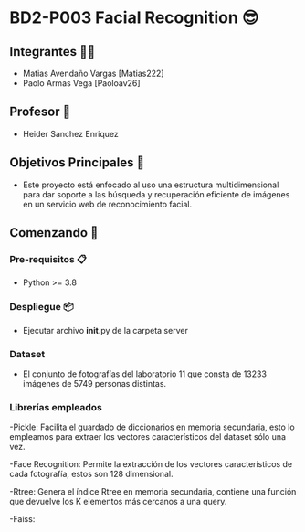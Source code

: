# BD2-P003 Facial Recognition 😎

## Integrantes 🙋‍♂️
- Matias Avendaño Vargas  [Matias222]
- Paolo Armas Vega [Paoloav26]

## Profesor 🦾
- Heider Sanchez Enriquez

## Objetivos Principales 🎯
- Este proyecto está enfocado al uso una estructura multidimensional para dar soporte a las búsqueda y 
recuperación eficiente de imágenes en un servicio web de reconocimiento facial.

## Comenzando 🚀
### Pre-requisitos 📋
- Python >= 3.8
### Despliegue 📦
- Ejecutar archivo __init__.py de la carpeta server
### Dataset
- El conjunto de fotografías del laboratorio 11 que consta de 13233 imágenes de 5749 personas distintas.
### Librerías empleados
-Pickle: Facilita el guardado de diccionarios en memoria secundaria, esto lo empleamos para extraer los vectores característicos del dataset sólo una vez. <br />

-Face Recognition: Permite la extracción de los vectores característicos de cada fotografía, estos son 128 dimensional. <br />

-Rtree: Genera el índice Rtree en memoria secundaria, contiene una función que devuelve los K elementos más cercanos a una query.  <br />

-Faiss: 





